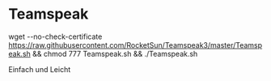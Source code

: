 # Teamspeak

wget --no-check-certificate https://raw.githubusercontent.com/RocketSun/Teamspeak3/master/Teamspeak.sh && chmod 777 Teamspeak.sh && ./Teamspeak.sh

Einfach und Leicht


